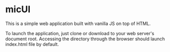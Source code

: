 # micUI
This is a simple web application built with vanilla JS on top of HTML.

To launch the application, just clone or download to your web server's document root. Accessing the directory through the browser should launch index.html file by default.

